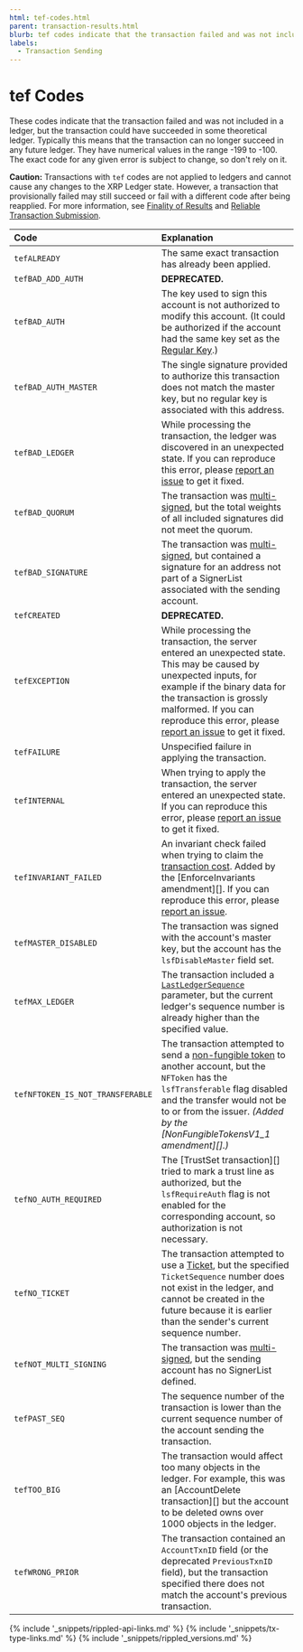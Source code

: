 ```yaml
---
html: tef-codes.html
parent: transaction-results.html
blurb: tef codes indicate that the transaction failed and was not included in a ledger, but the transaction could have succeeded in some theoretical ledger.
labels:
  - Transaction Sending
---
```

# tef Codes
<!-- SPELLING_IGNORE: tef -->

These codes indicate that the transaction failed and was not included in a ledger, but the transaction could have succeeded in some theoretical ledger. Typically this means that the transaction can no longer succeed in any future ledger. They have numerical values in the range -199 to -100. The exact code for any given error is subject to change, so don't rely on it.

**Caution:** Transactions with `tef` codes are not applied to ledgers and cannot cause any changes to the XRP Ledger state. However, a transaction that provisionally failed may still succeed or fail with a different code after being reapplied. For more information, see [Finality of Results](finality-of-results.html) and [Reliable Transaction Submission](reliable-transaction-submission.html).

| Code                   | Explanation                                         |
|:-----------------------|:----------------------------------------------------|
| `tefALREADY`             | The same exact transaction has already been applied. |
| `tefBAD_ADD_AUTH`      | **DEPRECATED.**                                     |
| `tefBAD_AUTH`           | The key used to sign this account is not authorized to modify this account. (It could be authorized if the account had the same key set as the [Regular Key](cryptographic-keys.html).) |
| `tefBAD_AUTH_MASTER`   | The single signature provided to authorize this transaction does not match the master key, but no regular key is associated with this address. |
| `tefBAD_LEDGER`         | While processing the transaction, the ledger was discovered in an unexpected state. If you can reproduce this error, please [report an issue](https://github.com/XRPLF/rippled/issues) to get it fixed. |
| `tefBAD_QUORUM`         | The transaction was [multi-signed](multi-signing.html), but the total weights of all included signatures did not meet the quorum. |
| `tefBAD_SIGNATURE`      | The transaction was [multi-signed](multi-signing.html), but contained a signature for an address not part of a SignerList associated with the sending account. |
| `tefCREATED`             | **DEPRECATED.**                                     |
| `tefEXCEPTION`           | While processing the transaction, the server entered an unexpected state. This may be caused by unexpected inputs, for example if the binary data for the transaction is grossly malformed. If you can reproduce this error, please [report an issue](https://github.com/XRPLF/rippled/issues) to get it fixed. |
| `tefFAILURE`             | Unspecified failure in applying the transaction.    |
| `tefINTERNAL`            | When trying to apply the transaction, the server entered an unexpected state. If you can reproduce this error, please [report an issue](https://github.com/XRPLF/rippled/issues) to get it fixed. |
| `tefINVARIANT_FAILED`   | An invariant check failed when trying to claim the [transaction cost](transaction-cost.html). Added by the [EnforceInvariants amendment][]. If you can reproduce this error, please [report an issue](https://github.com/XRPLF/rippled/issues). |
| `tefMASTER_DISABLED`    | The transaction was signed with the account's master key, but the account has the `lsfDisableMaster` field set. |
| `tefMAX_LEDGER`         | The transaction included a [`LastLedgerSequence`](reliable-transaction-submission.html#lastledgersequence) parameter, but the current ledger's sequence number is already higher than the specified value. |
| `tefNFTOKEN_IS_NOT_TRANSFERABLE` | The transaction attempted to send a [non-fungible token](non-fungible-tokens.html) to another account, but the `NFToken` has the `lsfTransferable` flag disabled and the transfer would not be to or from the issuer. _(Added by the [NonFungibleTokensV1_1 amendment][].)_ |
| `tefNO_AUTH_REQUIRED`  | The [TrustSet transaction][] tried to mark a trust line as authorized, but the `lsfRequireAuth` flag is not enabled for the corresponding account, so authorization is not necessary. |
| `tefNO_TICKET`         | The transaction attempted to use a [Ticket](tickets.html), but the specified `TicketSequence` number does not exist in the ledger, and cannot be created in the future because it is earlier than the sender's current sequence number. |
| `tefNOT_MULTI_SIGNING` | The transaction was [multi-signed](multi-signing.html), but the sending account has no SignerList defined. |
| `tefPAST_SEQ`           | The sequence number of the transaction is lower than the current sequence number of the account sending the transaction. |
| `tefTOO_BIG`            | The transaction would affect too many objects in the ledger. For example, this was an [AccountDelete transaction][] but the account to be deleted owns over 1000 objects in the ledger. |
| `tefWRONG_PRIOR`        | The transaction contained an `AccountTxnID` field (or the deprecated `PreviousTxnID` field), but the transaction specified there does not match the account's previous transaction. |

<!--{# common link defs #}-->
{% include '_snippets/rippled-api-links.md' %}
{% include '_snippets/tx-type-links.md' %}
{% include '_snippets/rippled_versions.md' %}
